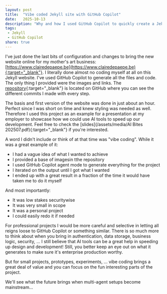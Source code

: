 ```yaml
---
layout: post
title:  "Vibe coded Jekyll site with GitHub Copilot"
date:   2025-10-13
description: "Why and how I used GitHub Copilot to quickly create a Jekyll website for my mother's art business."
tags:
 - Jekyll
 - GitHub Copilot
share: true
---
```

I've just done the last bits of configuration and changes to bring the new website online for my mother's art business: [https://www.clairedepaepe.be](https://www.clairedepaepe.be){:target="_blank"}.
I literally done almost no coding myself at all on this Jekyll website.
I've used GitHub Copilot to generate all the files and code.
The only thing I provided were the images and links.
The [repository](https://github.com/WouterBau/clairedepaepe.be){:target="_blank"} is located on GitHub where you can see the different commits I made with every step.

The basis and first version of the website was done in just about an hour.
Perfect since I was short on time and knew styling was needed as well.
Therefore I used this project as an example for a presentation at my employer to showcase how we could use AI tools to speed up our development.
Feel free to check the [slides](/assets/media/AI Bites 202507.pdf){:target="_blank"} if you're interested.

A word I didn't include or think of at that time was "vibe coding".
While it was a great example of it:
- I had a vague idea of what I wanted to achieve
- I provided a base of imagesin tthe repository
- I used GitHub Copilot agent mode to generate everything for the project
- I iterated on the output until I got what I wanted
- I ended up with a great result in a fraction of the time it would have taken me to do it myself

And most importantly:
- It was low stakes securitywise
- It was very small in scope
- It was a personal project
- I could easily redo it if needed

For professional projects I would be more careful and selective in letting all reigns loose to GitHub Copilot or something similar.
There is so much more to think about when you bring in authentication, data storage, business logic, security, ...
I still believe that AI tools can be a great help in speeding up design and development!
Still, you better keep an eye out on what it generates to make sure it's enterprise production worthy.

But for small projects, prototypes, experiments, ... vibe coding brings a great deal of value and you can focus on the fun interesting parts of the project.

We'll see what the future brings when multi-agent setups become mainstream...
